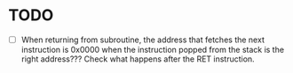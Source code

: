 # TODO

- [ ] When returning from subroutine,
the address that fetches the next instruction is 0x0000
when the instruction popped from the stack is the right address???
Check what happens after the RET instruction.
